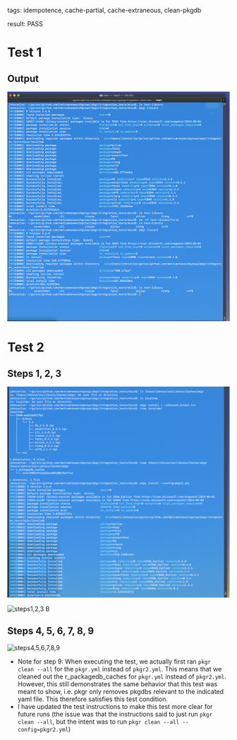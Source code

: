 tags: idempotence, cache-partial, cache-extraneous, clean-pkgdb

result: PASS

# Test 1
## Output
![output](test1.png)

# Test 2
## Steps 1, 2, 3
![steps1,2,3 A](test2_s123_1.png)

![steps1,2,3 B](test2_s123_2.png)

## Steps 4, 5, 6, 7, 8, 9
![steps4,5,6,7,8,9](test2_s456789.png)

* Note for step 9: When executing the test, we actually first ran `pkgr clean --all` for the
`pkgr.yml` instead of `pkgr2.yml`. This means that we cleaned out the r_packagedb_caches
for `pkgr.yml` instead of `pkgr2.yml`. However, this still demonstrates the same behavior
that this test was meant to show, i.e. pkgr only removes pkgdbs relevant to the indicated
yaml file. This therefore satisfies this test condition.
* I have updated the test instructions to make this test more clear for future runs (the issue was that the instructions said to just run `pkgr clean --all`, but the intent was to run `pkgr clean --all --config=pkgr2.yml`)
